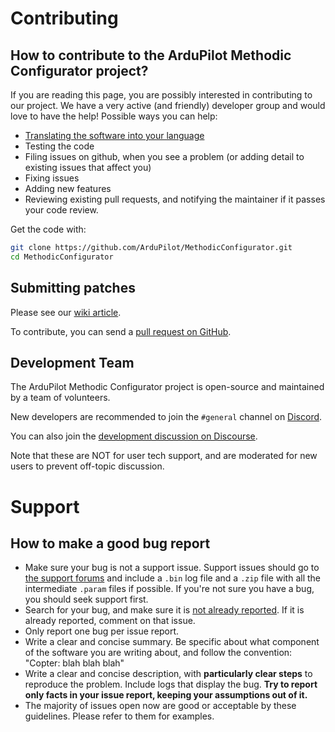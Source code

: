 # Contributing
<!--
SPDX-FileCopyrightText: 2024 Amilcar do Carmo Lucas <amilcar.lucas@iav.de>

SPDX-License-Identifier: GPL-3.0-or-later
-->

## How to contribute to the ArduPilot Methodic Configurator project?

If you are reading this page, you are possibly interested in contributing to our project.
We have a very active (and friendly) developer group and would love to have the help!
Possible ways you can help:

* [Translating the software into your language](ARCHITECTURE.md#adding-a-translation)
* Testing the code
* Filing issues on github, when you see a problem (or adding detail to existing issues that affect you)
* Fixing issues
* Adding new features
* Reviewing existing pull requests, and notifying the maintainer if it passes your code review.

Get the code with:

```bash
git clone https://github.com/ArduPilot/MethodicConfigurator.git
cd MethodicConfigurator
```

## Submitting patches

Please see our [wiki article](https://ardupilot.org/dev/docs/submitting-patches-back-to-master.html).

To contribute, you can send a [pull request on GitHub](https://github.com/ArduPilot/MethodicConfigurator/pulls).

## Development Team

The ArduPilot Methodic Configurator project is open-source and maintained by a team of volunteers.

New developers are recommended to join the `#general` channel on
[Discord](https://ardupilot.org/discord).

You can also join the
[development discussion on Discourse](https://discuss.ardupilot.org/c/development-team).

Note that these are NOT for user tech support, and are moderated
for new users to prevent off-topic discussion.

# Support

## How to make a good bug report

* Make sure your bug is not a support issue. Support issues should go to [the support forums](http://discuss.ardupilot.org/t/new-ardupilot-methodic-configurator-gui/115038/1) and include a `.bin` log file and a `.zip` file with all the intermediate `.param` files if possible. If you're not sure you have a bug, you should seek support first.
* Search for your bug, and make sure it is [not already reported](https://github.com/ArduPilot/MethodicConfigurator/issues). If it is already reported, comment on that issue.
* Only report one bug per issue report.
* Write a clear and concise summary. Be specific about what component of the software you are writing about, and follow the convention: "Copter: blah blah blah"
* Write a clear and concise description, with **particularly clear steps** to reproduce the problem. Include logs that display the bug. **Try to report only facts in your issue report, keeping your assumptions out of it.**
* The majority of issues open now are good or acceptable by these guidelines. Please refer to them for examples.
